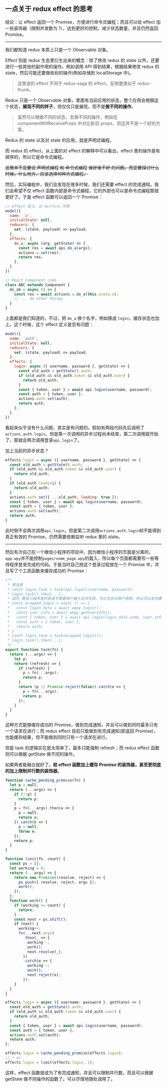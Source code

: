 ## 一点关于 redux effect 的思考

结论：让 effect 返回一个 Promise，方便进行命令式编程；而且可以给 effect 加一些装饰器（限制并发数为 1），达到更好的控制，减少状态数量，并且仍然返回 Promise。

--------------

我们都知道 redux 本质上只是一个 Observable 对象。

Effect 则是 redux 生态里衍生出来的概念：除了修改 redux 的 state 以外，还要进行一些其他的副作用的操作。例如调用 API 得到结果，根据结果修改 redux 的 state，然后可能还要做些别的操作(例如存储到 localStorage 中)。

> 这里说的 effect 不同于 redux-saga 的 effect，反倒更类似于 redux-thunk。

Redux 只是一个 Observable 对象，里面有当前应用的状态，整个应用会根据这个状态，**展现不同的样子**，但仅仅只是展现，而不是**做不同的操作**。

> 虽然可以根据不同的状态，去做不同的操作，例如在 componentWillReceiveProps 中对比新旧 props，但这并不是一个好的方案。

Redux 的 state 以及对 state 的应用，就是声明式编程。

而 redux 的 effect，从上面的对 effect 的解释中可以看出，effect 里的操作是有顺序的，所以它是命令式编程。

~~这里并不是要说 声明式编程 和 命令式编程 谁好谁不好 的问题。而是要探讨什么时候，什么地方，应该选择何种方式编程。~~

然后，实际编程中，我们会发现在很多时候，我们还需要 effect 的完成通知。我们会希望不仅 effect 函数内部是命令式编程，它的外部也可以是命令式编程那就更好了。于是 effect 函数可以返回一个 Promise：

```js
// effect 定义，以 mirrorx 为例
model({
  name: 'a',
  initialState: null,
  reducers: {
    set: (state, payload) => payload,
  },
  effects: {
    do_a: async (arg, getState) => {
      const res = await api.do_a(args);
      actions.a.set(res);
      return res;
    },
  }
})

// React Component code
class ABC extends Component {
  do_ab = async () => {
    const res = await actions.a.do_a(this.state.a);
    // ... do other things
  }
}
```

上面都是我们知道的，不过，把 `do_a` 换个名字，例如换成 `login`，缓存状态也加上。这个时候，这个 effect 定义是否有问题：

```js
model({
  name: 'auth',
  initialState: null,
  reducers: {
    set: (state, payload) => payload,
  },
  effects: {
    login: async ({ username, password }, getState) => {
      const old_auth = getState().auth;
      if (old_auth && old_auth.token && old_auth.user) {
        return old_auth;
      }
      const { token, user } = await api.login(username, password);
      const auth = { token, user };
      actions.auth.set(auth);
      return auth;
    },
  }
})
```

看起来似乎没有什么问题，其实是有问题的。假如有两段代码先后调用了`actions.auth.login`，但是第一次调用的异步过程尚未结束，第二次调用就开始了，那就会两次调用登录`api.login`了。

加上当前的异步状态？

```js
effects.login = async ({ username, password }, getState) => {
  const old_auth = getState().auth;
  if (old_auth && old_auth.token && old_auth.user) {
    return old_auth;
  }
  if (old_auth.loading) {
    return old_auth;
  }
  actions.auth.set({ ...old_auth, loading: true });
  const { token, user } = await api.login(username, password);
  const auth = { token, user };
  actions.auth.set(auth);
  return auth;
}
```

此时倒不会两次调用`api.login`，但是第二次调用`actions.auth.login`却不能得到真正有效的 Promise，仍然需要依赖监听 redux 里的 state。

----------

然后有次自己在一个微信小程序的项目中，因为微信小程序的页面是分离的，`app.wpy`并不能控制`pages/some_page.wpy`的载入，所以每个页面都需要写一些等待程序登录完成的代码。于是当时自己把这个登录过程放在一个 Promise 中，并且写了个工具函数来缓存成功的 Promise：

```js
/**
 * 用法是
 * const login_task = task(api.login)(username, password);
 * login_task().then(...);
 * 因为 微信小程序里的登录不需要用户输入任何东西，可以完全对用户透明，所以可以有包裹函数
 * const wrapped_login = async () => {
 *   const login_data = await wepy.login();
 *   const user_info = await wepy.getUserInfo();
 *   const { token, user } = await api.login(login_data.code, user_info.iv, user_info.encryptedData);
 *   const auth = { token, user };
 *   return auth;
 * }
 * const login_task = task(wrapped_login)();
 * login_task().then(...);
 */
export function task(fn) {
  return (...args) => {
    let p;
    return (refresh) => {
      if (refresh) {
        p = fn(...args);
        return p;
      }
      return (p || Promise.reject(false)).catch(e => {
        p = fn(...args);
        return p;
      });
    }
  }
}
```

这种方式能够缓存成功的 Promise，做到完成通知，并且可以做到同时最多只有一个请求在进行；而 redux effect 目前只能做到有完成通知(即返回 Promise)，也能缓存结果，但不能做到同时只有一个请求在进行。

但是 task 的逻辑实在是太简单了，最多只能强制 refresh；而 redux effect 函数则可以根据 getState 做不同的操作。

如果两者能融合就好了。**给 effect 函数加上缓存 Promise 的装饰器，甚至更彻底的加上限制并行数的装饰器**。

```js
function cache_pending_promise(fn) {
  let p = null;
  return (...args) => {
    if (!!p) {
      return p;
    }
    p = fn(...args).then(a => {
      p = null;
      return a;
    }).catch(e => {
      p = null;
      throw e;
    });
    return p;
  }
}

function limit(fn, count) {
  const ps = [];
  let working = 0;
  return (...args) => {
    return new Promise((resolve, reject) => {
      ps.push({ resolve, reject, args });
      work();
    });
  };
  function work() {
    if (working >= count) {
      return;
    }
    const next = ps.shift();
    if (next) {
      working++;
      fn(...next.args)
        .then(_ => {
          working--;
          work();
          next.resolve(_);
        })
        .catch(e => {
          working--;
          work();
          next.reject(e);
        });
    }
  }
}

effects.login = async ({ username, password }, getState) => {
  const old_auth = getState().auth;
  if (old_auth && old_auth.token && old_auth.user) {
    return old_auth;
  }
  const { token, user } = await api.login(username, password);
  const auth = { token, user };
  actions.auth.set(auth);
  return auth;
};

effects.login = cache_pending_promise(effects.login);
// ! or
effects.login = limit(effects.login, 1);
```

这样，effect 函数就成为了有完成通知，并且可以限制并行数，而且可以根据 getState 做不同操作的函数了。可以尽情地随处调用了。
